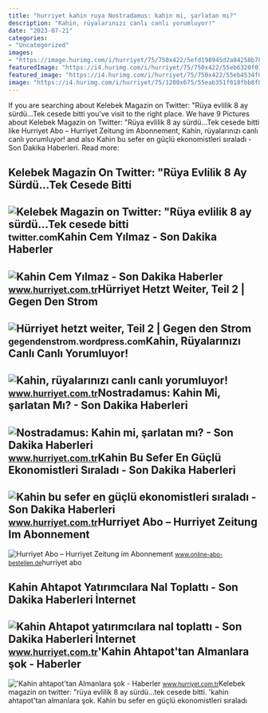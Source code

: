 ```yaml
---
title: "hurriyet kahin ruya Nostradamus: kahin mi, şarlatan mı?"
description: "Kahin, rüyalarınızı canlı canlı yorumluyor!"
date: "2023-07-21"
categories:
- "Uncategorized"
images:
- "https://image.hurimg.com/i/hurriyet/75/750x422/5efd198945d2a04258b78754.jpg"
featuredImage: "https://i4.hurimg.com/i/hurriyet/75/750x422/55eb6320f018fbb8f8bdd75c.jpg"
featured_image: "https://i4.hurimg.com/i/hurriyet/75/750x422/55eb4534f018fbb8f8b65758.jpg"
image: "https://i4.hurimg.com/i/hurriyet/75/1200x675/55eab351f018fbb8f89128c4.jpg"
---
```


If you are searching about Kelebek Magazin on Twitter: "Rüya evlilik 8 ay sürdü...Tek cesede bitti you've visit to the right place. We have 9 Pictures about Kelebek Magazin on Twitter: "Rüya evlilik 8 ay sürdü...Tek cesede bitti like Hurriyet Abo – Hurriyet Zeitung im Abonnement, Kahin, rüyalarınızı canlı canlı yorumluyor! and also Kahin bu sefer en güçlü ekonomistleri sıraladı - Son Dakika Haberleri. Read more:

Kelebek Magazin On Twitter: "Rüya Evlilik 8 Ay Sürdü...Tek Cesede Bitti
-----------------------------------------------------------------------

 ![Kelebek Magazin on Twitter: "Rüya evlilik 8 ay sürdü...Tek cesede bitti](https://pbs.twimg.com/media/FvmsgEqXwAE0czd.jpg) <small>twitter.com</small>Kahin Cem Yılmaz - Son Dakika Haberler
--------------------------------------

 ![Kahin Cem Yılmaz - Son Dakika Haberler](https://i4.hurimg.com/i/hurriyet/75/750x422/55eb6320f018fbb8f8bdd75c.jpg) <small>www.hurriyet.com.tr</small>Hürriyet Hetzt Weiter, Teil 2 | Gegen Den Strom
-----------------------------------------------

 ![Hürriyet hetzt weiter, Teil 2 | Gegen den Strom](https://gegendenstrom.files.wordpress.com/2008/03/hurriyet.jpg?w=500) <small>gegendenstrom.wordpress.com</small>Kahin, Rüyalarınızı Canlı Canlı Yorumluyor!
-------------------------------------------

 ![Kahin, rüyalarınızı canlı canlı yorumluyor!](https://image.hurimg.com/i/hurriyet/75/750x422/5efd198945d2a04258b78754.jpg) <small>www.hurriyet.com.tr</small>Nostradamus: Kahin Mi, şarlatan Mı? - Son Dakika Haberleri
----------------------------------------------------------

 ![Nostradamus: Kahin mi, şarlatan mı? - Son Dakika Haberleri](https://i4.hurimg.com/i/hurriyet/75/750x422/567923c5f018fb2ee4f3fbf9.jpg) <small>www.hurriyet.com.tr</small>Kahin Bu Sefer En Güçlü Ekonomistleri Sıraladı - Son Dakika Haberleri
---------------------------------------------------------------------

 ![Kahin bu sefer en güçlü ekonomistleri sıraladı - Son Dakika Haberleri](https://i4.hurimg.com/i/hurriyet/75/750x422/55ea643ff018fbb8f87ce959.jpg) <small>www.hurriyet.com.tr</small>Hurriyet Abo – Hurriyet Zeitung Im Abonnement
---------------------------------------------

 ![Hurriyet Abo – Hurriyet Zeitung im Abonnement](https://www.online-abo-bestellen.de/cover/7259/o_7259_1396970388.jpg) <small>www.online-abo-bestellen.de</small>hurriyet abo

Kahin Ahtapot Yatırımcılara Nal Toplattı - Son Dakika Haberleri İnternet
------------------------------------------------------------------------

 ![Kahin Ahtapot yatırımcılara nal toplattı - Son Dakika Haberleri İnternet](https://i4.hurimg.com/i/hurriyet/75/1200x675/55eab351f018fbb8f89128c4.jpg) <small>www.hurriyet.com.tr</small>'Kahin Ahtapot'tan Almanlara şok - Haberler
-------------------------------------------

 !['Kahin ahtapot'tan Almanlara şok - Haberler](https://i4.hurimg.com/i/hurriyet/75/750x422/55eb4534f018fbb8f8b65758.jpg) <small>www.hurriyet.com.tr</small>Kelebek magazin on twitter: "rüya evlilik 8 ay sürdü...tek cesede bitti. 'kahin ahtapot'tan almanlara şok. Kahin bu sefer en güçlü ekonomistleri sıraladı
